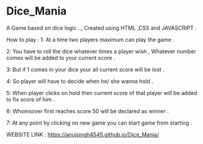 # Dice_Mania
A Game based on dice logic .., Created using HTML ,CSS and JAVASCRIPT . 

How to play :
1: At a time two players maximum can play the game .

2: You have to roll the dice whatever times a player wish , Whatever number comes will be added to your current score . 

3: But if 1 comes in your dice your all current score will be lost . 

4: So player will have to decide when he/ she wanna hold . 

5: When player clicks on hold then current score of that player will be added to fix score of him .

6: Whomsover first reaches score 50 will be declared as winner .

7: At any point by clicking on new game you can start game from starting . 

WEBSITE LINK : https://anujsingh4545.github.io/Dice_Mania/
